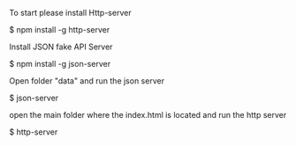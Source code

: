
To start please install Http-server

$ npm install -g http-server

Install JSON fake API Server

$ npm install -g json-server

Open folder "data" and run the json server

$ json-server

open the main folder where the index.html is located and run the http server

$ http-server

